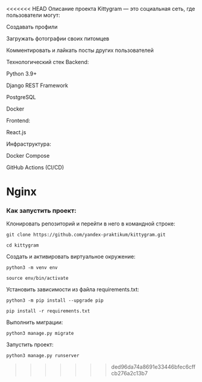 <<<<<<< HEAD
Описание проекта
Kittygram — это социальная сеть, где пользователи могут:

Создавать профили

Загружать фотографии своих питомцев

Комментировать и лайкать посты других пользователей

Технологический стек
Backend:

Python 3.9+

Django REST Framework

PostgreSQL

Docker

Frontend:

React.js

Инфраструктура:

Docker Compose

GitHub Actions (CI/CD)

Nginx
=======
### Как запустить проект:

Клонировать репозиторий и перейти в него в командной строке:

```
git clone https://github.com/yandex-praktikum/kittygram.git
```

```
cd kittygram
```

Cоздать и активировать виртуальное окружение:

```
python3 -m venv env
```

```
source env/bin/activate
```

Установить зависимости из файла requirements.txt:

```
python3 -m pip install --upgrade pip
```

```
pip install -r requirements.txt
```

Выполнить миграции:

```
python3 manage.py migrate
```

Запустить проект:

```
python3 manage.py runserver
```
>>>>>>> ded96da74a8691e33446bfec6cffcb276a2c13b7
